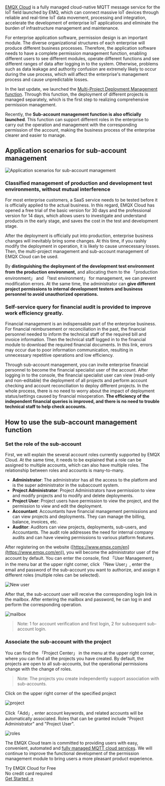 [EMQX Cloud](https://www.emqx.com/en/cloud) is a fully managed cloud-native MQTT message service for the IoT field launched by EMQ, which can connect massive IoT devices through reliable and real-time IoT data movement, processing and integration, accelerate the development of enterprise IoT applications and eliminate the burden of infrastructure management and maintenance.

For enterprise application software, permission design is an important module. The diverse organizational structures of each enterprise will produce different business processes. Therefore, the application software needs to have a complete permission management function, enabling different users to see different modules, operate different functions and see different ranges of data after logging in to the system. Otherwise, problems such as data leakage and authority confusion are extremely likely to occur during the use process, which will affect the enterprise's management process and cause unpredictable losses.

In the last update, we launched the [Multi-Project Deployment Management function](https://www.emqx.com/en/blog/emqx-cloud-realizes-multi-project-deployment-management). Through this function, the deployment of different projects is managed separately, which is the first step to realizing comprehensive permission management.

Recently, the **Sub-account management function is also officially launched**. This function can support different roles in the enterprise to carry out the operation and management with the corresponding permission of the account, making the business process of the enterprise clearer and easier to manage.

## Application scenarios for sub-account management

![Application scenarios for sub-account management](https://assets.emqx.com/images/06c3c78db866209a77f81b46235c7533.png)


### Classified management of production and development test environments, without mutual interference

For most enterprise customers, a SaaS service needs to be tested before it is officially applied to the actual business. In this regard, EMQX Cloud has opened a free trial of the basic version for 30 days and the professional version for 14 days, which allows users to investigate and understand products in the early stage, and saves the cost in the test and development stage.

After the deployment is officially put into production, enterprise business changes will inevitably bring some changes. At this time, if you rashly modify the deployment in operation, it is likely to cause unnecessary losses. Then, the multi-project management and sub-account management of EMQX Cloud can be used.

By **distinguishing the deployment of the development test environment from the production environment,** and allocating them to the 「production environment」 and 「test environment」 for management, we can prevent modification errors. At the same time, the administrator can **give different project permissions to internal development testers and business personnel to avoid unauthorized operations.**

### Self-service query for financial audit is provided to improve work efficiency greatly.

Financial management is an indispensable part of the enterprise business. For financial reimbursement or reconciliation in the past, the financial personnel needed to inform the technical staff of the required bill and invoice information. Then the technical staff logged in to the financial module to download the required financial documents. In this link, errors may occur due to poor information communication, resulting in unnecessary repetitive operations and low efficiency.

Through sub-account management, you can invite enterprise financial personnel to become the financial specialist user of the account. After logging in to the console, the financial specialist user can view (read-only and non-editable) the deployment of all projects and perform account checking and account reconciliation to deploy different projects. In the whole process, there is no need to worry about the impact of deployment status/settings caused by financial misoperation. **The efficiency of the independent financial queries is improved, and there is no need to trouble technical staff to help check accounts.**

## How to use the sub-account management function

### Set the role of the sub-account

First, we will explain the several account roles currently supported by EMQX Cloud. At the same time, it needs to be explained that a role can be assigned to multiple accounts, which can also have multiple roles. The relationship between roles and accounts is many-to-many.

- **Administrator**: The administrator has all the access to the platform and is the super administrator in the subaccount system.
- **Project Administrator**: Project Administrators have permission to view and modify projects and to modify and delete deployments.
- **Project User**: Project users have permission to view the project, and the permission to view and edit the deployment.
- **Accountant**: Accountants have financial management permissions and can view projects and deployments. They can manage the billing, balance, invoices, etc.
- **Auditor**: Auditors can view projects, deployments, sub-users, and Accountants. The audit role addresses the need for internal company audits and can have viewing permissions to various platform features.

After registering on the website ([https://www.emqx.com/en](https://www.emqx.com/en)), you will become the administrator user of the account by default. You can enter the console, find 「User Management」 in the menu bar at the upper right corner, click 「New User」, enter the email and password of the sub-account you want to authorize, and assign it different roles (multiple roles can be selected).

![New user](https://assets.emqx.com/images/ba00b83715c46d7725c40c4ad7c03aa7.png)
 

After that, the sub-account user will receive the corresponding login link in the mailbox. After entering the mailbox and password, he can log in and perform the corresponding operation.

![mailbox](https://assets.emqx.com/images/36b4e90118c6ca83ee47ba8d3a8eb6b1.png)

> Note: 1 for account verification and first login, 2 for subsequent sub-account login.

### **Associate the sub-account with the project**

You can find the 「Project Center」 in the menu at the upper right corner, where you can find all the projects you have created. By default, the projects are open to all sub-accounts, but the operational permissions change with the change of roles.

> Note: The projects you create independently support association with sub-accounts.

Click on the upper right corner of the specified project

![project](https://assets.emqx.com/images/560713ac83e8551df400263a30049ce8.png)

Click「Add」, enter account keywords, and related accounts will be automatically associated. Roles that can be granted include "Project Administrator" and "Project User".

![roles](https://assets.emqx.com/images/92243347a6ad10eff2fc9796835e902e.png)

The EMQX Cloud team is committed to providing users with easy, convenient, automated and [fully managed MQTT cloud services](https://www.emqx.com/en/cloud). We will continue to improve the functional development of the permission management module to bring users a more pleasant product experience.


<section class="promotion">
    <div>
        Try EMQX Cloud for Free
        <div class="is-size-14 is-text-normal has-text-weight-normal">No credit card required</div>
    </div>
    <a href="https://accounts.emqx.com/signup?continue=https://cloud-intl.emqx.com/console/deployments/0?oper=new" class="button is-gradient px-5">Get Started →</a >
</section>

